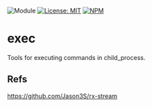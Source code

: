 ![Module](https://img.shields.io/badge/%40platform-exec-%23EA4E7E.svg)
[![License: MIT](https://img.shields.io/badge/license-MIT-blue.svg)](https://opensource.org/licenses/MIT)
[![NPM](https://img.shields.io/npm/v/@platform/exec.svg?colorB=blue&style=flat)](https://www.npmjs.com/package/@platform/exec)
# exec
Tools for executing commands in child_process.


## Refs
https://github.com/Jason3S/rx-stream